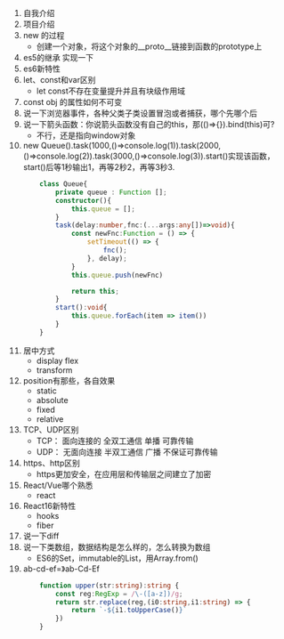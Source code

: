 1. 自我介绍
2. 项目介绍
3. new 的过程
    - 创建一个对象，将这个对象的__proto__链接到函数的prototype上
4. es5的继承 实现一下
5. es6新特性
6. let、const和var区别
    - let const不存在变量提升并且有块级作用域
7. const obj 的属性如何不可变
8. 说一下浏览器事件，各种父类子类设置冒泡或者捕获，哪个先哪个后
9. 说一下箭头函数：你说箭头函数没有自己的this，那(()=>{}).bind(this)可?
    - 不行，还是指向window对象
10. new Queue().task(1000,()=>console.log(1)).task(2000,()=>console.log(2)).task(3000,()=>console.log(3)).start()实现该函数，start()后等1秒输出1，再等2秒2，再等3秒3.
    ```ts
        class Queue{
            private queue : Function [];
            constructor(){
                this.queue = [];
            }
            task(delay:number,fnc:(...args:any[])=>void){
                const newFnc:Function = () => {
                    setTimeout(() => {
                        fnc();
                    }, delay);
                }
                this.queue.push(newFnc)

                return this;
            }
            start():void{
                this.queue.forEach(item => item())
            }
        }
    ```
11. 居中方式
    - display flex
    - transform
12. position有那些，各自效果
    - static
    - absolute
    - fixed
    - relative
13. TCP、UDP区别
    - TCP： 面向连接的 全双工通信 单播 可靠传输      
    - UDP： 无面向连接 半双工通信 广播 不保证可靠传输
14. https、http区别
    - https更加安全，在应用层和传输层之间建立了加密
15. React/Vue哪个熟悉
    - react
16. React16新特性
    - hooks
    - fiber
17. 说一下diff
18. 说一下类数组，数据结构是怎么样的，怎么转换为数组
    - ES6的Set，immutable的List，用Array.from()
19. ab-cd-ef=》ab-Cd-Ef
    ```ts
        function upper(str:string):string {
            const reg:RegExp = /\-([a-z])/g;
            return str.replace(reg,(i0:string,i1:string) => {
                return `-${i1.toUpperCase()}`
            })
        }
    ```